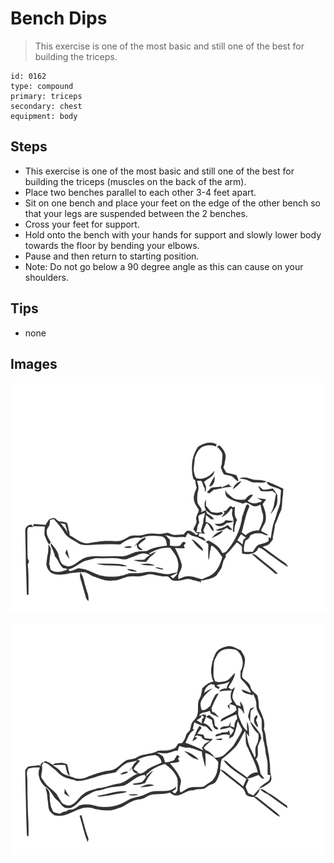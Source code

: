 # Bench Dips
> This exercise is one of the most basic and still one of the best for building the triceps.

``` 
id: 0162 
type: compound 
primary: triceps 
secondary: chest 
equipment: body 
``` 

## Steps

 - This exercise is one of the most basic and still one of the best for building the triceps (muscles on the back of the arm).
 - Place two benches parallel to each other 3-4 feet apart.
 - Sit on one bench and place your feet on the edge of the other bench so that your legs are suspended between the 2 benches.
 - Cross your feet for support.
 - Hold onto the bench with your hands for support and slowly lower body towards the floor by bending your elbows.
 - Pause and then return to starting position.
 - Note: Do not go below a 90 degree angle as this can cause on your shoulders.

## Tips

 - none

## Images

![](../svg/0162-relaxation.svg)

![](../svg/0162-tension.svg)
